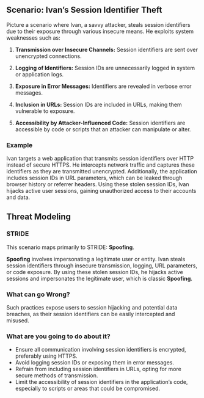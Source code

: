 ## Scenario: Ivan’s Session Identifier Theft

Picture a scenario where Ivan, a savvy attacker, steals session identifiers due to their exposure through various insecure means. He exploits system weaknesses such as:

1. **Transmission over Insecure Channels:** Session identifiers are sent over unencrypted connections.

2. **Logging of Identifiers:** Session IDs are unnecessarily logged in system or application logs.

3. **Exposure in Error Messages:** Identifiers are revealed in verbose error messages.

4. **Inclusion in URLs:** Session IDs are included in URLs, making them vulnerable to exposure.

5. **Accessibility by Attacker-Influenced Code:** Session identifiers are accessible by code or scripts that an attacker can manipulate or alter.

### Example

Ivan targets a web application that transmits session identifiers over HTTP instead of secure HTTPS. He intercepts network traffic and captures these identifiers as they are transmitted unencrypted. Additionally, the application includes session IDs in URL parameters, which can be leaked through browser history or referrer headers. Using these stolen session IDs, Ivan hijacks active user sessions, gaining unauthorized access to their accounts and data.

## Threat Modeling

### STRIDE

This scenario maps primarily to STRIDE: **Spoofing**.

**Spoofing** involves impersonating a legitimate user or entity.
Ivan steals session identifiers through insecure transmission, logging, URL parameters, or code exposure.
By using these stolen session IDs, he hijacks active sessions and impersonates the legitimate user, which is classic **Spoofing**.

### What can go Wrong?

Such practices expose users to session hijacking and potential data breaches, as their session identifiers can be easily intercepted and misused.

### What are you going to do about it?

- Ensure all communication involving session identifiers is encrypted, preferably using HTTPS.
- Avoid logging session IDs or exposing them in error messages.
- Refrain from including session identifiers in URLs, opting for more secure methods of transmission.
- Limit the accessibility of session identifiers in the application’s code, especially to scripts or areas that could be compromised.
